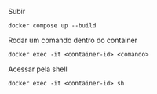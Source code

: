 




Subir
```
docker compose up --build
```
Rodar um comando dentro do container
```
docker exec -it <container-id> <comando>
```
Acessar pela shell
```
docker exec -it <container-id> sh
```


